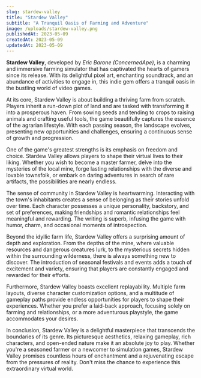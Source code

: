 ```yaml
---
slug: stardew-valley
title: "Stardew Valley"
subtitle: "A Tranquil Oasis of Farming and Adventure"
image: /uploads/stardew-valley.png
publishedAt: 2023-05-09
createdAt: 2023-05-09
updatedAt: 2023-05-09
---
```


__Stardew Valley__, developed by _Eric Barone (ConcernedApe)_, is a charming and immersive farming simulator that has captivated the hearts of gamers since its release. With its delightful pixel art, enchanting soundtrack, and an abundance of activities to engage in, this indie gem offers a tranquil oasis in the bustling world of video games.

At its core, Stardew Valley is about building a thriving farm from scratch. Players inherit a run-down plot of land and are tasked with transforming it into a prosperous haven. From sowing seeds and tending to crops to raising animals and crafting useful tools, the game beautifully captures the essence of the agrarian lifestyle. With each passing season, the landscape evolves, presenting new opportunities and challenges, ensuring a continuous sense of growth and progression.

One of the game's greatest strengths is its emphasis on freedom and choice. Stardew Valley allows players to shape their virtual lives to their liking. Whether you wish to become a master farmer, delve into the mysteries of the local mine, forge lasting relationships with the diverse and lovable townsfolk, or embark on daring adventures in search of rare artifacts, the possibilities are nearly endless.

The sense of community in Stardew Valley is heartwarming. Interacting with the town's inhabitants creates a sense of belonging as their stories unfold over time. Each character possesses a unique personality, backstory, and set of preferences, making friendships and romantic relationships feel meaningful and rewarding. The writing is superb, infusing the game with humor, charm, and occasional moments of introspection.

Beyond the idyllic farm life, Stardew Valley offers a surprising amount of depth and exploration. From the depths of the mine, where valuable resources and dangerous creatures lurk, to the mysterious secrets hidden within the surrounding wilderness, there is always something new to discover. The introduction of seasonal festivals and events adds a touch of excitement and variety, ensuring that players are constantly engaged and rewarded for their efforts.

Furthermore, Stardew Valley boasts excellent replayability. Multiple farm layouts, diverse character customization options, and a multitude of gameplay paths provide endless opportunities for players to shape their experiences. Whether you prefer a laid-back approach, focusing solely on farming and relationships, or a more adventurous playstyle, the game accommodates your desires.

In conclusion, Stardew Valley is a delightful masterpiece that transcends the boundaries of its genre. Its picturesque aesthetics, relaxing gameplay, rich characters, and open-ended nature make it an absolute joy to play. Whether you're a seasoned farmer or a newcomer to simulation games, Stardew Valley promises countless hours of enchantment and a rejuvenating escape from the pressures of reality. Don't miss the chance to experience this extraordinary virtual world.
